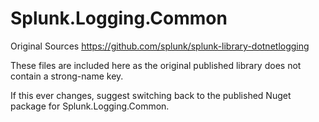 # Splunk.Logging.Common

Original Sources
https://github.com/splunk/splunk-library-dotnetlogging

These files are included here as the original published library does not contain a strong-name key.

If this ever changes, suggest switching back to the published Nuget package for Splunk.Logging.Common.
